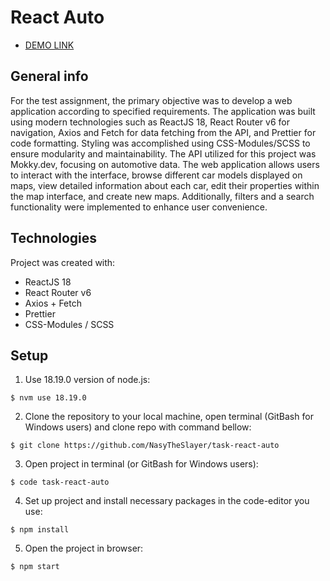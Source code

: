 # React Auto

- [DEMO LINK](nasytheslayer.github.io/task-react-auto/)

## General info
For the test assignment, the primary objective was to develop a web application according to specified requirements. The application was built using modern technologies such as ReactJS 18, React Router v6 for navigation, Axios and Fetch for data fetching from the API, and Prettier for code formatting. Styling was accomplished using CSS-Modules/SCSS to ensure modularity and maintainability.
The API utilized for this project was Mokky.dev, focusing on automotive data. The web application allows users to interact with the interface, browse different car models displayed on maps, view detailed information about each car, edit their properties within the map interface, and create new maps. Additionally, filters and a search functionality were implemented to enhance user convenience.

## Technologies
Project was created with:
- ReactJS 18
- React Router v6
- Axios + Fetch
- Prettier
- CSS-Modules / SCSS 

## Setup
1. Use 18.19.0 version of node.js:
```
$ nvm use 18.19.0
```

2. Clone the repository to your local machine, open terminal (GitBash for Windows users) and clone repo with command bellow:
```
$ git clone https://github.com/NasyTheSlayer/task-react-auto
```

3. Open project in terminal (or GitBash for Windows users):
```
$ code task-react-auto
```

4. Set up project and install necessary packages in the code-editor you use:
```
$ npm install
```

5. Open the project in browser:
```
$ npm start
```
